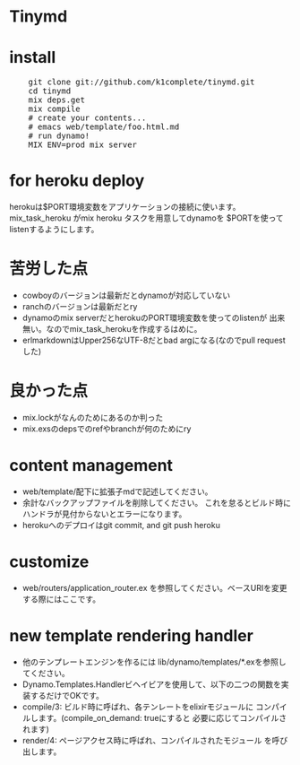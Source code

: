 Tinymd
======

# install

<pre>
    git clone git://github.com/k1complete/tinymd.git
    cd tinymd
    mix deps.get
    mix compile
    # create your contents...
    # emacs web/template/foo.html.md
    # run dynamo!
    MIX_ENV=prod mix server
</pre>

# for heroku deploy

herokuは$PORT環境変数をアプリケーションの接続に使います。
mix_task_heroku がmix heroku タスクを用意してdynamoを
$PORTを使ってlistenするようにします。


# 苦労した点
* cowboyのバージョンは最新だとdynamoが対応していない
* ranchのバージョンは最新だとry
* dynamoのmix serverだとherokuのPORT環境変数を使ってのlistenが
出来無い。なのでmix_task_herokuを作成するはめに。
* erlmarkdownはUpper256なUTF-8だとbad argになる(なのでpull requestした)

# 良かった点
* mix.lockがなんのためにあるのか判った
* mix.exsのdepsでのrefやbranchが何のためにry


# content management

* web/template/配下に拡張子mdで記述してください。
* 余計なバックアップファイルを削除してください。
 これを怠るとビルド時にハンドラが見付からないとエラーになります。
* herokuへのデプロイはgit commit,  and git push heroku


# customize

* web/routers/application_router.ex を参照してください。ベースURIを変更する際にはここです。

#  new template rendering handler

* 他のテンプレートエンジンを作るには lib/dynamo/templates/*.exを参照してください。
* Dynamo.Templates.Handlerビヘイビアを使用して、以下の二つの関数を実装するだけでOKです。
* compile/3: ビルド時に呼ばれ、各テンレートをelixirモジュールに
  コンパイルします。(compile_on_demand: trueにすると
  必要に応じてコンパイルされます)
* render/4: ページアクセス時に呼ばれ、コンパイルされたモジュール
  を呼び出します。
